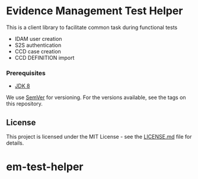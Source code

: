 # Evidence Management Test Helper

This is a client library to facilitate common task during functional tests

- IDAM user creation
- S2S authentication
- CCD case creation
- CCD DEFINITION import 

### Prerequisites

- [JDK 8](https://www.oracle.com/java)


We use [SemVer](http://semver.org/) for versioning.
For the versions available, see the tags on this repository.

## License

This project is licensed under the MIT License - see the [LICENSE.md](LICENSE.md) file for details.
# em-test-helper
